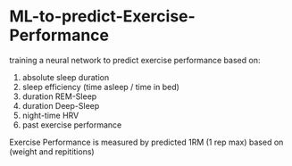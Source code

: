 # ML-to-predict-Exercise-Performance

training a neural network to predict exercise performance based on:
  1. absolute sleep duration
  2. sleep efficiency (time asleep / time in bed)
  3. duration REM-Sleep
  4. duration Deep-Sleep
  5. night-time HRV
  6. past exercise performance

Exercise Performance is measured by predicted 1RM (1 rep max) based on (weight and repititions)
